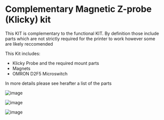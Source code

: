 # Complementary Magnetic Z-probe (Klicky) kit

This KIT is complementary to the functional KIT.
By definition those include parts which are not strictly required for the printer to work however some are likely reccomended 

This Kit includes:
- Klicky Probe and the required mount parts
- Magnets
- OMRON D2F5 Microswitch

In more details please see herafter a list of the parts 

![image](https://user-images.githubusercontent.com/76037248/139713801-6aa2e539-8b70-42f1-84e4-131a7239a040.png)

![image](https://user-images.githubusercontent.com/76037248/139713881-ae0b0df2-d41f-4b75-8861-b2473f66fd49.png)

![image](https://user-images.githubusercontent.com/76037248/139713984-4648d5fa-a17e-4c42-94a0-ebe44fdbcacd.png)
